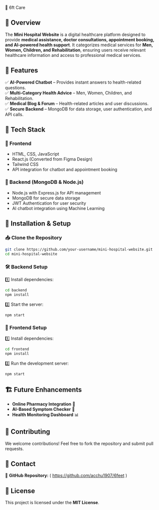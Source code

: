 💖 6ft Care

## 📌 Overview
The **Mini Hospital Website** is a digital healthcare platform designed to provide **medical assistance, doctor consultations, appointment booking, and AI-powered health support**. It categorizes medical services for **Men, Women, Children, and Rehabilitation**, ensuring users receive relevant healthcare information and access to professional medical services.

## 🚀 Features
✅ **AI-Powered Chatbot** – Provides instant answers to health-related questions.  
✅ **Multi-Category Health Advice** – Men, Women, Children, and Rehabilitation.  
✅ **Medical Blog & Forum** – Health-related articles and user discussions.  
✅ **Secure Backend** – MongoDB for data storage, user authentication, and API calls.

## 📂 Tech Stack
### 🔹 Frontend 
- HTML, CSS, JavaScript
- React.js (Converted from Figma Design)
- Tailwind CSS
- API integration for chatbot and appointment booking

### 🔹 Backend (MongoDB & Node.js)
- Node.js with Express.js for API management
- MongoDB for secure data storage
- JWT Authentication for user security
- AI chatbot integration using Machine Learning

## 📜 Installation & Setup
### 📥 Clone the Repository
```bash
git clone https://github.com/your-username/mini-hospital-website.git
cd mini-hospital-website
```

### 🛠 Backend Setup
1️⃣ Install dependencies:
```bash
cd backend
npm install
```
2️⃣ Start the server:
```bash
npm start
```

### 🎨 Frontend Setup
1️⃣ Install dependencies:
```bash
cd frontend
npm install
```
2️⃣ Run the development server:
```bash
npm start
```

## 🏗️ Future Enhancements
- **Online Pharmacy Integration** 💊
- **AI-Based Symptom Checker** 🤖
- **Health Monitoring Dashboard** 📊

## 🤝 Contributing
We welcome contributions! Feel free to fork the repository and submit pull requests.

## 📧 Contact 
🔗 **GitHub Repository:** ( https://github.com/acchu1907/6feet )


## 📝 License
This project is licensed under the **MIT License**.
